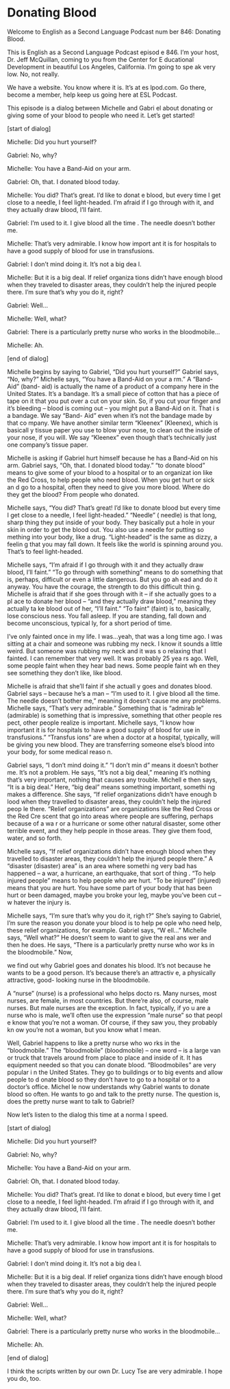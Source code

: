 # Donating Blood

Welcome to English as a Second Language Podcast num ber 846: Donating Blood.

This is English as a Second Language Podcast episod e 846. I’m your host, Dr. Jeff McQuillan, coming to you from the Center for E ducational Development in beautiful Los Angeles, California. I’m going to spe ak very low. No, not really.

We have a website. You know where it is. It’s at es lpod.com. Go there, become a member, help keep us going here at ESL Podcast.

This episode is a dialog between Michelle and Gabri el about donating or giving some of your blood to people who need it. Let’s get  started!

[start of dialog]

Michelle:  Did you hurt yourself?

Gabriel:  No, why?

Michelle:  You have a Band-Aid on your arm.

Gabriel:  Oh, that. I donated blood today.

Michelle:  You did? That’s great. I’d like to donat e blood, but every time I get close to a needle, I feel light-headed. I’m afraid if I go through with it, and they actually draw blood, I’ll faint.

Gabriel:  I’m used to it. I give blood all the time . The needle doesn’t bother me.

Michelle:  That’s very admirable. I know how import ant it is for hospitals to have a good supply of blood for use in transfusions.

Gabriel:  I don’t mind doing it. It’s not a big dea l.

Michelle:  But it is a big deal. If relief organiza tions didn’t have enough blood when they traveled to disaster areas, they couldn’t  help the injured people there. I’m sure that’s why you do it, right?

Gabriel:  Well...

 Michelle:  Well, what?

Gabriel:  There is a particularly pretty nurse who works in the bloodmobile...

Michelle:  Ah.

[end of dialog]

Michelle begins by saying to Gabriel, “Did you hurt  yourself?” Gabriel says, “No, why?” Michelle says, “You have a Band-Aid on your a rm.” A “Band-Aid” (band- aid) is actually the name of a product of a company  here in the United States. It’s a bandage. It’s a small piece of cotton that has a piece of tape on it that you put over a cut on your skin. So, if you cut your finger  and it’s bleeding – blood is coming out – you might put a Band-Aid on it. That i s a bandage. We say “Band- Aid” even when it’s not the bandage made by that co mpany. We have another similar term “Kleenex” (Kleenex), which is basicall y tissue paper you use to blow your nose, to clean out the inside of your nose, if  you will. We say “Kleenex” even though that’s technically just one company’s tissue  paper.

Michelle is asking if Gabriel hurt himself because he has a Band-Aid on his arm. Gabriel says, “Oh, that. I donated blood today.” “to donate blood” means to give some of your blood to a hospital or to an organizat ion like the Red Cross, to help people who need blood. When you get hurt or sick an d go to a hospital, often they need to give you more blood. Where do they get  the blood? From people who donated.

Michelle says, “You did? That’s great! I’d like to donate blood but every time I get close to a needle, I feel light-headed.” “Needle” ( needle) is that long, sharp thing they put inside of your body. They basically put a hole in your skin in order to get the blood out. You also use a needle for putting so mething into your body, like a drug. “Light-headed” is the same as dizzy, a feelin g that you may fall down. It feels like the world is spinning around you. That’s  to feel light-headed.

Michelle says, “I’m afraid if I go through with it and they actually draw blood, I’ll faint.” “To go through with something” means to do something that is, perhaps, difficult or even a little dangerous. But you go ah ead and do it anyway. You have the courage, the strength to do this difficult thin g. Michelle is afraid that if she goes through with it – if she actually goes to a pl ace to donate her blood – “and they actually draw blood,” meaning they actually ta ke blood out of her, “I’ll faint.” “To faint” (faint) is to, basically, lose conscious ness. You fall asleep. If you are standing, fall down and become unconscious, typical ly, for a short period of time.

 I’ve only fainted once in my life. I was…yeah, that  was a long time ago. I was sitting at a chair and someone was rubbing my neck.  I know it sounds a little weird. But someone was rubbing my neck and it was s o relaxing that I fainted. I can remember that very well. It was probably 25 yea rs ago. Well, some people faint when they hear bad news. Some people faint wh en they see something they don’t like, like blood.

Michelle is afraid that she’ll faint if she actuall y goes and donates blood. Gabriel says – because he’s a man – “I’m used to it. I give  blood all the time. The needle doesn’t bother me,” meaning it doesn’t cause me any  problems. Michelle says, “That’s very admirable.” Something that is “admirab le” (admirable) is something that is impressive, something that other people res pect, other people realize is important. Michelle says, “I know how important it is for hospitals to have a good supply of blood for use in transfusions.” “Transfus ions” are when a doctor at a hospital, typically, will be giving you new blood. They are transferring someone else’s blood into your body, for some medical reaso n.

Gabriel says, “I don’t mind doing it.” “I don’t min d” means it doesn’t bother me. It’s not a problem. He says, “It’s not a big deal,”  meaning it’s nothing that’s very important, nothing that causes any trouble. Michell e then says, “It is a big deal.” Here, “big deal” means something important, somethi ng makes a difference. She says, “If relief organizations didn’t have enough b lood when they travelled to disaster areas, they couldn’t help the injured peop le there. “Relief organizations” are organizations like the Red Cross or the Red Cre scent that go into areas where people are suffering, perhaps because of a wa r or a hurricane or some other natural disaster, some other terrible event, and they help people in those areas. They give them food, water, and so forth.

Michelle says, “If relief organizations didn’t have  enough blood when they travelled to disaster areas, they couldn’t help the  injured people there.” A “disaster (disaster) area” is an area where somethi ng very bad has happened – a war, a hurricane, an earthquake, that sort of thing . “To help injured people” means to help people who are hurt. “To be injured” (injured) means that you are hurt. You have some part of your body that has been  hurt or been damaged, maybe you broke your leg, maybe you’ve been cut – w hatever the injury is.

Michelle says, “I’m sure that’s why you do it, righ t?” She’s saying to Gabriel, I’m sure the reason you donate your blood is to help pe ople who need help, these relief organizations, for example. Gabriel says, “W ell…” Michelle says, “Well what?” He doesn’t seem to want to give the real ans wer and then he does. He says, “There is a particularly pretty nurse who wor ks in the bloodmobile.” Now,

we find out why Gabriel goes and donates his blood.  It’s not because he wants to be a good person. It’s because there’s an attractiv e, a physically attractive, good- looking nurse in the bloodmobile.

A “nurse” (nurse) is a professional who helps docto rs. Many nurses, most nurses, are female, in most countries. But there’re also, of course, male nurses. But male nurses are the exception. In fact, typically, if yo u are a nurse who is male, we’ll often use the expression “male nurse” so that peopl e know that you’re not a woman. Of course, if they saw you, they probably kn ow you’re not a woman, but you know what I mean.

Well, Gabriel happens to like a pretty nurse who wo rks in the “bloodmobile.” The “bloodmobile” (bloodmobile) – one word – is a large  van or truck that travels around from place to place and inside of it. It has  equipment needed so that you can donate blood. “Bloodmobiles” are very popular i n the United States. They go to buildings or to big events and allow people to d onate blood so they don’t have to go to a hospital or to a doctor’s office. Michel le now understands why Gabriel wants to donate blood so often. He wants to go and talk to the pretty nurse. The question is, does the pretty nurse want to talk to Gabriel?

Now let’s listen to the dialog this time at a norma l speed.

[start of dialog]

Michelle:  Did you hurt yourself?

Gabriel:  No, why?

Michelle:  You have a Band-Aid on your arm.

Gabriel:  Oh, that. I donated blood today.

Michelle:  You did? That’s great. I’d like to donat e blood, but every time I get close to a needle, I feel light-headed. I’m afraid if I go through with it, and they actually draw blood, I’ll faint.

Gabriel:  I’m used to it. I give blood all the time . The needle doesn’t bother me.

Michelle:  That’s very admirable. I know how import ant it is for hospitals to have a good supply of blood for use in transfusions.

Gabriel:  I don’t mind doing it. It’s not a big dea l.

 Michelle:  But it is a big deal. If relief organiza tions didn’t have enough blood when they traveled to disaster areas, they couldn’t  help the injured people there. I’m sure that’s why you do it, right?

Gabriel:  Well...

Michelle:  Well, what?

Gabriel:  There is a particularly pretty nurse who works in the bloodmobile...

Michelle:  Ah.

[end of dialog]

I think the scripts written by our own Dr. Lucy Tse  are very admirable. I hope you do, too.





